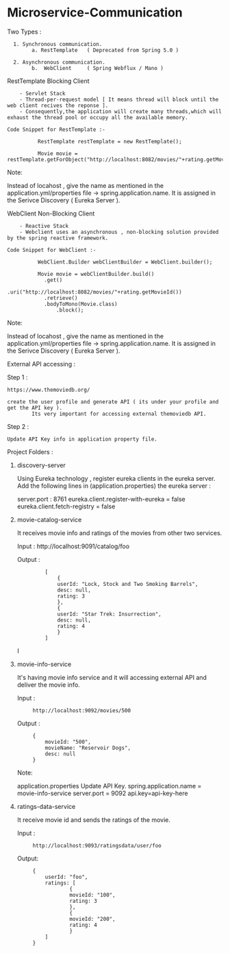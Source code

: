 # Microservice-Communication

Two Types :

      1. Synchronous communication.
            a. RestTemplate   ( Deprecated from Spring 5.0 )
            
      2. Asynchronous communication.
            b.  WebClient     ( Spring Webflux / Mano )
       
RestTemplate Blocking Client

		- Servlet Stack
		- Thread-per-request model [ It means thread will block until the web client recives the reponse ].
		- Consequently,the application will create many threads,which will exhaust the thread pool or occupy all the available memory.
    
    Code Snippet for RestTemplate :-
    
              RestTemplate restTemplate = new RestTemplate();
    
              Movie movie = restTemplate.getForObject("http://localhost:8082/movies/"+rating.getMovieId(),Movie.class);

Note:

Instead of locahost , give the name as mentioned in the application.yml/properties file -> spring.application.name.
It is assigned in the Serivce Discovery ( Eureka Server ).

WebClient Non-Blocking Client

		- Reactive Stack
		- Webclient uses an asynchronous , non-blocking solution provided by the spring reactive framework.

    Code Snippet for WebClient :-

              WebClient.Builder webClientBuilder = WebClient.builder();

              Movie movie = webClientBuilder.build()
			    .get()
		            .uri("http://localhost:8082/movies/"+rating.getMovieId())
			    .retrieve()
			    .bodyToMono(Movie.class)
		            .block();
    
Note:

Instead of locahost , give the name as mentioned in the application.yml/properties file -> spring.application.name.
It is assigned in the Serivce Discovery ( Eureka Server ).


External API accessing :

Step 1 : 

	https://www.themoviedb.org/
			
	create the user profile and generate API ( its under your profile and get the API key ). 
			Its very important for accessing external themoviedb API.
			
Step 2 :

	Update API Key info in application property file.
			


Project Folders :

1. discovery-server

	Using Eureka technology	, register eureka clients in the eureka server. Add the following lines in (application.properties) the eureka server :
   
	server.port : 8761
	eureka.client.register-with-eureka = false
	eureka.client.fetch-registry = false
	
	

2. movie-catalog-service

	It receives movie info and ratings of the movies from other two services.
	
	Input :
			http://localhost:9091/catalog/foo
	
	Output :
	
				[
					{
					userId: "Lock, Stock and Two Smoking Barrels",
					desc: null,
					rating: 3
					},
					{
					userId: "Star Trek: Insurrection",
					desc: null,
					rating: 4
					}
				]
	
	I
	
3. movie-info-service

	It's having movie info service and it will accessing external API and deliver the movie info.
	
	Input :
	
			http://localhost:9092/movies/500
			
	
	Output :
	
			{
				movieId: "500",
				movieName: "Reservoir Dogs",
				desc: null
			}
	
	Note:
	
	application.properties 
								Update API Key.
								spring.application.name = movie-info-service
server.port = 9092
api.key=api-key-here


4. ratings-data-service

	It receive movie id and sends the ratings of the movie.
	
	
	Input :
	
			http://localhost:9093/ratingsdata/user/foo
			
	
	Output:
	
			{
				userId: "foo",
				ratings: [
						{
						movieId: "100",
						rating: 3
						},
						{
						movieId: "200",
						rating: 4
						}
				]
            }


		
